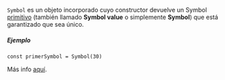 ``Symbol`` es un objeto incorporado cuyo constructor devuelve un Symbol [primitivo](https://developer.mozilla.org/es/docs/Glossary/Primitive) (también llamado **Symbol value** o simplemente **Symbol**) que está garantizado que sea único.

##### Ejemplo

````JS
const primerSymbol = Symbol(30)
````

Más info [aquí](https://developer.mozilla.org/es/docs/Web/JavaScript/Reference/Global_Objects/Symbol).